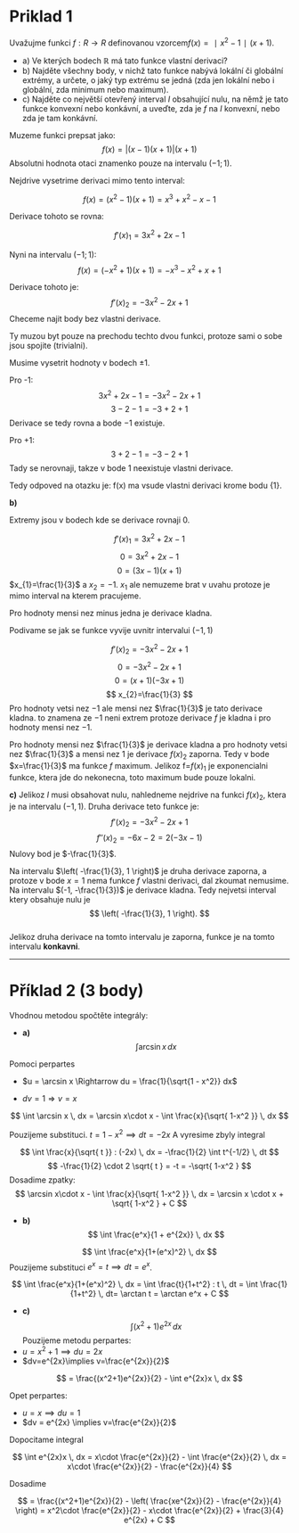 
# **Priklad 1**
Uvažujme funkci $f:R→R$ definovanou vzorcem$f(x)=∣x^2−1∣(x+1)$.

- a) Ve kterých bodech $\mathbb{R}$ má tato funkce vlastní derivaci?
- b) Najděte všechny body, v nichž tato funkce nabývá lokální či globální extrémy, a určete, o jaký typ extrému se jedná (zda jen lokální nebo i globální, zda minimum nebo maximum).
- c) Najděte co největší otevřený interval  $I$ obsahující nulu, na němž je tato funkce konvexní nebo konkávní, a uveďte, zda je $f$ na $I$ konvexní, nebo zda je tam konkávní.


Muzeme funkci prepsat jako:
$$
f(x)= \left| (x - 1)(x+1) \right|(x+1)
$$
Absolutni hodnota otaci znamenko pouze na intervalu $(-1;1)$.

Nejdrive vysetrime derivaci mimo tento interval:

$$
f(x) = (x^2-1)(x+1)= x^3 +x^2 -x -1 
$$


Derivace tohoto se rovna:

$$
f'(x)_{1}=3x^2 +2x -1
$$

Nyni na intervalu $(-1;1)$:
$$
f(x) = (-x^2+1)(x+1) = -x^3 -x^2 +x +1
$$

Derivace tohoto je:
$$
f'(x)_{2}= -3x^2-2x+1
$$
Checeme najit body bez vlastni derivace.

Ty muzou byt pouze na prechodu techto dvou funkci, protoze sami o sobe jsou spojite (trivialni).

Musime vysetrit hodnoty v bodech $\pm 1$.

Pro -1:
$$
3x^2+2x-1 = -3x^2 -2x +1
$$
$$
3 - 2 - 1 = -3 +2 + 1
$$
Derivace se tedy rovna a bode $-1$ existuje.

Pro +1:
$$
3+2-1=-3-2+1
$$
Tady se nerovnaji, takze v bode 1 neexistuje vlastni derivace.

Tedy odpoved na otazku je:
	f(x) ma vsude vlastni derivaci krome bodu $\{ 1 \}$.

**b)**

Extremy jsou v bodech kde se derivace rovnaji 0.



$$
f'(x)_{1}=3x^2 +2x -1
$$
$$
0 = 3x^2 +2x -1  
$$
$$
0 = (3x-1)(x+1)
$$
$x_{1}=\frac{1}{3}$ a $x_{2}=-1$.
$x_{1}$ ale nemuzeme brat v uvahu protoze je mimo interval na kterem pracujeme.

Pro hodnoty mensi nez minus jedna je derivace kladna.

Podivame se jak se funkce vyvije uvnitr intervalui $(-1,1)$

$$
f'(x)_{2}= -3x^2-2x+1
$$
$$
0 = -3x^2-2x+1
$$
$$
0=(x+1)(-3x+1)
$$
$$
x_{2}=\frac{1}{3}
$$
Pro hodnoty vetsi nez $-1$ ale mensi nez $\frac{1}{3}$ je tato derivace kladna. to znamena ze $-1$ neni extrem protoze derivace $f$ je kladna i pro hodnoty mensi nez $-1$.


Pro hodnoty mensi nez $\frac{1}{3}$ je derivace kladna a pro hodnoty vetsi nez $\frac{1}{3}$ a mensi nez 1 je derivace $f(x)_{2}$ zaporna. Tedy v bode $x=\frac{1}{3}$ ma funkce $f$ maximum. Jelikoz f=$f(x)_{1}$ je exponencialni funkce, ktera jde do nekonecna, toto maximum bude pouze lokalni.

**c)**
Jelikoz $I$ musi obsahovat nulu, nahledneme nejdrive na funkci $f(x)_{2}$, ktera je na intervalu $(-1,1)$.
Druha derivace teto funkce je:
$$
f'(x)_{2}= -3x^2-2x+1
$$
$$
f''(x)_{2} = -6x-2 = 2(-3x-1)
$$
Nulovy bod je $-\frac{1}{3}$.

Na intervalu $\left( -\frac{1}{3}, 1 \right)$ je druha derivace zaporna, a protoze v bode $x=1$ nema funkce $f$ vlastni derivaci, dal zkoumat nemusime. Na intervalu $(-1, -\frac{1}{3})$ je derivace kladna. Tedy nejvetsi interval ktery obsahuje nulu je
$$
\left( -\frac{1}{3}, 1 \right).
$$  
Jelikoz druha derivace na tomto intervalu je zaporna, funkce je na tomto intervalu **konkavni**.

---

# **Příklad 2 (3 body)**

Vhodnou metodou spočtěte integrály:

- **a)**  
  $$
  \int \arcsin x \, dx
  $$

Pomoci perpartes
- $u = \arcsin x \Rightarrow du = \frac{1}{\sqrt{1 - x^2}} dx$
    
- $dv = 1 \Rightarrow v = x$

$$
  \int \arcsin x \, dx = \arcsin x\cdot x - \int \frac{x}{\sqrt{ 1-x^2 }} \, dx 
$$

Pouzijeme substituci. $t = 1-x^2 \implies dt = -2x$ A vyresime zbyly integral

$$
\int \frac{x}{\sqrt{ t }} : (-2x) \, dx = -\frac{1}{2}  \int t^{-1/2} \, dt  
$$
$$
-\frac{1}{2} \cdot 2 \sqrt{ t } = -t = -\sqrt{ 1-x^2 }
$$
Dosadime zpatky:
$$
\arcsin x\cdot x - \int \frac{x}{\sqrt{ 1-x^2 }} \, dx = \arcsin x \cdot x + \sqrt{ 1-x^2 } + C
$$


- **b)**  
  $$
  \int \frac{e^x}{1 + e^{2x}} \, dx
  $$

$$
\int \frac{e^x}{1+(e^x)^2} \, dx 
$$
Pouzijeme substituci $e^x = t \implies dt = e^x$. 

$$
\int \frac{e^x}{1+(e^x)^2} \, dx = \int \frac{t}{1+t^2} : t \, dt = \int \frac{1}{1+t^2} \, dt= \arctan t = \arctan e^x + C
$$

- **c)**  
  $$
  \int (x^2 + 1) e^{2x} \, dx
$$
Pouzijeme metodu perpartes:
- $u =x^2+1 \implies du=2x$
- $dv=e^{2x}\implies v=\frac{e^{2x}}{2}$

$$
= \frac{(x^2+1)e^{2x}}{2} - \int e^{2x}x \, dx 
$$

Opet perpartes:
- $u = x \implies du = 1$
- $dv = e^{2x} \implies v=\frac{e^{2x}}{2}$

Dopocitame integral

$$
\int e^{2x}x \, dx = x\cdot \frac{e^{2x}}{2} - \int \frac{e^{2x}}{2} \, dx  =  x\cdot \frac{e^{2x}}{2} - \frac{e^{2x}}{4}
$$

Dosadime

$$
= \frac{(x^2+1)e^{2x}}{2} - \left( \frac{xe^{2x}}{2} - \frac{e^{2x}}{4} \right)  = x^2\cdot \frac{e^{2x}}{2} - x\cdot \frac{e^{2x}}{2} +  \frac{3}{4} e^{2x} + C
$$